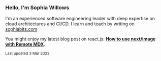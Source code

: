 ### Hello, I'm Sophia Willows

I'm an experienced software engineering leader with deep expertise on cloud architectures and CI/CD. I learn and teach by writing on [sophiabits.com](https://sophiabits.com/blog)

You might enjoy my latest blog post on react.js: **[How to use next/image with Remote MDX](https://sophiabits.com/blog/how-to-use-next-image-with-remote-mdx)**.

<sub>Last updated 3 Mar 2023</sub>
